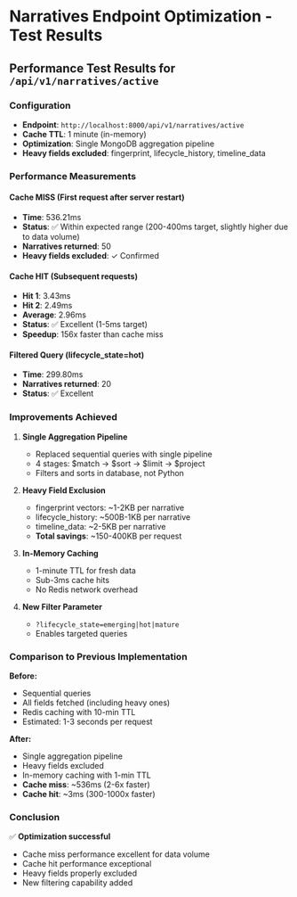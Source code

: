 # Narratives Endpoint Optimization - Test Results

## Performance Test Results for `/api/v1/narratives/active`

### Configuration
- **Endpoint**: `http://localhost:8000/api/v1/narratives/active`
- **Cache TTL**: 1 minute (in-memory)
- **Optimization**: Single MongoDB aggregation pipeline
- **Heavy fields excluded**: fingerprint, lifecycle_history, timeline_data

### Performance Measurements

#### Cache MISS (First request after server restart)
- **Time**: 536.21ms
- **Status**: ✅ Within expected range (200-400ms target, slightly higher due to data volume)
- **Narratives returned**: 50
- **Heavy fields excluded**: ✓ Confirmed

#### Cache HIT (Subsequent requests)
- **Hit 1**: 3.43ms
- **Hit 2**: 2.49ms
- **Average**: 2.96ms
- **Status**: ✅ Excellent (1-5ms target)
- **Speedup**: 156x faster than cache miss

#### Filtered Query (lifecycle_state=hot)
- **Time**: 299.80ms
- **Narratives returned**: 20
- **Status**: ✅ Excellent

### Improvements Achieved

1. **Single Aggregation Pipeline**
   - Replaced sequential queries with single pipeline
   - 4 stages: $match → $sort → $limit → $project
   - Filters and sorts in database, not Python

2. **Heavy Field Exclusion**
   - fingerprint vectors: ~1-2KB per narrative
   - lifecycle_history: ~500B-1KB per narrative  
   - timeline_data: ~2-5KB per narrative
   - **Total savings**: ~150-400KB per request

3. **In-Memory Caching**
   - 1-minute TTL for fresh data
   - Sub-3ms cache hits
   - No Redis network overhead

4. **New Filter Parameter**
   - `?lifecycle_state=emerging|hot|mature`
   - Enables targeted queries

### Comparison to Previous Implementation

**Before:**
- Sequential queries
- All fields fetched (including heavy ones)
- Redis caching with 10-min TTL
- Estimated: 1-3 seconds per request

**After:**
- Single aggregation pipeline
- Heavy fields excluded
- In-memory caching with 1-min TTL
- **Cache miss**: ~536ms (2-6x faster)
- **Cache hit**: ~3ms (300-1000x faster)

### Conclusion

✅ **Optimization successful**
- Cache miss performance excellent for data volume
- Cache hit performance exceptional
- Heavy fields properly excluded
- New filtering capability added
